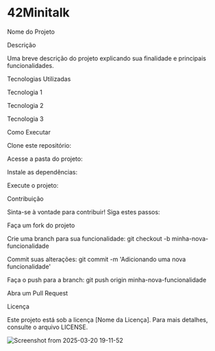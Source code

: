 # 42Minitalk
Nome do Projeto



Descrição

Uma breve descrição do projeto explicando sua finalidade e principais funcionalidades.

Tecnologias Utilizadas

Tecnologia 1

Tecnologia 2

Tecnologia 3

Como Executar

Clone este repositório:

Acesse a pasta do projeto:

Instale as dependências:

Execute o projeto:

Contribuição

Sinta-se à vontade para contribuir! Siga estes passos:

Faça um fork do projeto

Crie uma branch para sua funcionalidade: git checkout -b minha-nova-funcionalidade

Commit suas alterações: git commit -m 'Adicionando uma nova funcionalidade'

Faça o push para a branch: git push origin minha-nova-funcionalidade

Abra um Pull Request

Licença

Este projeto está sob a licença [Nome da Licença]. Para mais detalhes, consulte o arquivo LICENSE.

![Screenshot from 2025-03-20 19-11-52](https://github.com/user-attachments/assets/f253fba0-39ed-4996-a01e-3e7ab1d0634f)
